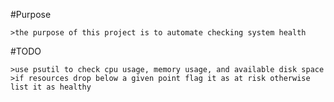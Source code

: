 #Purpose

	>the purpose of this project is to automate checking system health

#TODO
	
	>use psutil to check cpu usage, memory usage, and available disk space
	>if resources drop below a given point flag it as at risk otherwise list it as healthy
